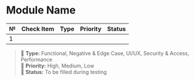 # Module Name

| №  | Check Item                                              | Type                   | Priority | Status |
|----|----------------------------------------------------------|------------------------|----------|--------|
| 1  |                          |              |      |        |

> 🔹 **Type:** Functional, Negative & Edge Case, UI/UX, Security & Access, Performance  
> 🔸 **Priority:** High, Medium, Low  
> 🔘 **Status:** To be filled during testing
